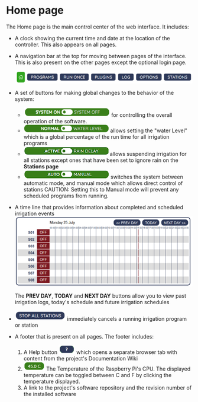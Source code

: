 # Home page

The Home page is the main control center of the web interface. It includes:

-   A clock showing the current time and date at the location of the controller. This also appears on all pages.
-   A navigation bar at the top for moving between pages of the interface. This is also present on the other pages except the optional login page.

    ![](./images/nav-bar.png)


-   A set of buttons for making global changes to the behavior of the system:
    -   ![](./images/system.png) for controlling the overall operation of the software.
    -   ![](./images/water-level.png) allows setting the "water Level" which is a global percentage of the run time for all irrigation programs
    -   ![](./images/rain-delay.png) allows suspending irrigation for all stations except ones that have been set to ignore rain on the **Stations page**
    -   ![](./images/manual.png) switches the system between automatic mode, and manual mode which allows direct control of stations
        CAUTION: Setting this to Manual mode will prevent any scheduled programs from running.

-   A time line that provides information about completed and scheduled irrigation events ![](./images/timeline.png)

    The **PREV DAY**, **TODAY** and **NEXT DAY** buttons allow you to view past irrigation logs, today's schedule and future irrigation schedules


-   ![](./images/stop-all.png) immediately cancels a running irrigation program or station

-   A footer that is present on all pages. The footer includes:
    1.  A Help button ![](./images/help_button.png) which opens a separate browser tab with content from the project's Documentation Wiki
    2.  ![](./images/temperature.png) The Temperature of the Raspberry Pi's CPU. The displayed temperature can be toggled between C and F by clicking the temperature displayed.
    3.  A link to the project's software repository and the revision number of the installed software

